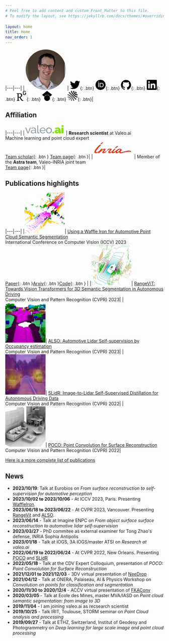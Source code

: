 ```yaml
---
# Feel free to add content and custom Front Matter to this file.
# To modify the layout, see https://jekyllrb.com/docs/themes/#overriding-theme-defaults

layout: home
title: Home
nav_order: 1
---
```


|---|---|
| <img style="border-radius: 50%" width="128" height="128" src="/images/profile.png" /> | [<img width="32" height="32" src="/images/svg_icons/twitter.svg" title="Twitter" />](https://twitter.com/alexandreboulch){: .btn}  [<img width="32" height="32" src="/images/svg_icons/orcid.svg" title="Orcid" />](https://orcid.org/0000-0002-4196-9665){: .btn} [<img width="32" height="32" src="/images/svg_icons/github.svg" title="Github" />](https://github.com/aboulch){: .btn} [<img width="32" height="32" src="/images/svg_icons/linkedin.svg" title="LinkedIn" />](https://fr.linkedin.com/in/alexandre-boulch-0464b71b){: .btn} [<img width="32" height="32" src="/images/svg_icons/researchgate.svg" title="ResearchGate" />](https://www.researchgate.net/scientific-contributions/Alexandre-Boulch-2008959436){: .btn} [<img width="32" height="32" src="/images/svg_icons/googlescholar.svg" title="Google Scholar" />](https://scholar.google.fr/citations?user=iJ3qFGAAAAAJ&hl=en){: .btn} [<img width="32" height="32" src="/images/svg_icons/hal.svg" title="HAL" />](https://cv.archives-ouvertes.fr/boulch-alexandre){: .btn}|

## Affiliation

|---|---|
|<img width="128" src="/images/valeoai_logo.png" /> | **Research scientist** at Valeo.ai<br/> Machine learning and point cloud expert<br/> [Team scholar](https://scholar.google.com/citations?user=eM4nZ1sAAAAJ){: .btn } [Team page](https://valeoai.github.io/blog/){: .btn }|
|<img width="128" src="/images/inria_logo.png"/>    | Member of the **Astra team**, Valeo-INRIA joint team<br/> [Team page](https://astra-vision.github.io/){: .btn }|


## Publications highlights

|---|---|
|<img width="128" height="128" src="/images/publication_thumbnails/2023_iccv_waffleiron.png" />| [Using a Waffle Iron for Automotive Point Cloud Semantic Segmentation](/publications/2023_iccv_waffleiron)<br/> International Conference on Computer Vision (ICCV) 2023<br/> [Paper](https://openaccess.thecvf.com/content/ICCV2023/html/Puy_Using_a_Waffle_Iron_for_Automotive_Point_Cloud_Semantic_Segmentation_ICCV_2023_paper.html){: .btn }[Arxiv](https://arxiv.org/abs/2301.10100){: .btn }[Code](https://github.com/valeoai/WaffleIron){: .btn } |
|<img width="128" height="128" src="/images/publication_thumbnails/2023_cvpr_rangevit.png" />| [RangeViT: Towards Vision Transformers for 3D Semantic Segmentation in Autonomous Driving](/publications/2023_cvpr_rangevit)<br/> Computer Vision and Pattern Recognition (CVPR) 2023|
|<img width="128" height="128" src="/images/publication_thumbnails/2023_cvpr_also.png" />| [ALSO: Automotive Lidar Self-supervision by Occupancy estimation](/publications/2023_cvpr_also)<br/> Computer Vision and Pattern Recognition (CVPR) 2023|
|<img width="128" height="128" src="/images/publication_thumbnails/2022_cvpr_slidr.png" />| [SLidR: Image-to-Lidar Self-Supervised Distillation for Autonomous Driving Data](/publications/2022_cvpr_slidr)<br/> Computer Vision and Pattern Recognition (CVPR) 2022|
|<img width="128" height="128" src="/images/publication_thumbnails/2022_cvpr_poco.png" />| [POCO: Point Convolution for Surface Reconstruction](/publications/2022_cvpr_poco)<br/> Computer Vision and Pattern Recognition (CVPR) 2022|

[Here is a more complete list of publications](/publications)

## News

- **2023/10/19**: Talk at Eurobios on *From surface reconstruction to self-supervision for automotive perception*
- **2023/10/02 to 2023/10/06** - At ICCV 2023, Paris. Presenting [WaffleIron](/publications/2023_iccv_waffleiron).
- **2023/06/18 to 2023/06/22** - At CVPR 2023, Vancouver. Presenting [RangeVit](/publications/2023_cvpr_rangevit) and [ALSO](/publications/2023_cvpr_also).
- **2023/06/14** - Talk at Imagine ENPC on *From object surface surface reconstruction to automotive lidar self-supervision*
- **2023/03/27** - PhD commitee as external examiner for Tong Zhao's defense, INRIA Sophia Antipolis
- **2023/01/18** - Talk at IOGS, 3A IOGS/master ATSI on *Research at valeo.ai*
- **2022/06/19 to 2022/06/24** - At CVPR 2022, New Orleans. Presenting [POCO](/publications/2022_cvpr_poco) and [SLidR](/publications/2022_cvpr_slidr)
- **2022/05/18** - Talk at the CDV Expert Colloquium, presentation of *POCO: Point Convolution for Surface Reconstruction*
- **2021/12/01 to 2021/12/03** - 3DV virtual presentation of [NeeDrop](/publications/2021_3dv_needrop)
- **2021/04/12** - Talk at ONERA, Palaiseau, AI & Physics Workshop on *Convolution on points for classification and segmentation*
- **2020/11/30 to 2020/12/4** - ACCV virtual presentation of [FKAConv](/publications/2020_accv_fkaconv)
- **2020/03/05** - Talk at Ecole des Mines, master MVA/IASD on *Point cloud semantic segmentation: from image to 3D*
- **2019/11/04** - I am joining valeo.ai as recsearch scientist
- **2019/10/25** - Talk IRIT, Toulouse, STORM seminar on *Point Cloud analysis and processing*
- **2019/09/27** - Talk at ETHZ, Switzerland, Institut of Geodesy and Photogrammetry on *Deep learning for large scale image and point cloud processing*


